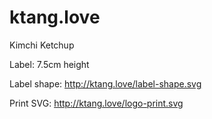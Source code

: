 # ktang.love
Kimchi Ketchup

Label: 7.5cm height

Label shape: http://ktang.love/label-shape.svg

Print SVG: http://ktang.love/logo-print.svg
